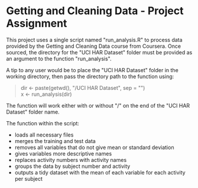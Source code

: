 # Getting and Cleaning Data - Project Assignment

This project uses a single script named "run_analysis.R" to process data provided by the Getting and Cleaning Data course from Coursera. Once sourced, the directory for the "UCI HAR Dataset" folder must be provided as an argument to the function "run_analysis".

A tip to any user would be to place the "UCI HAR Dataset" folder in the working directory, then pass the directory path to the function using:  
> dir <- paste(getwd(), "/UCI HAR Dataset", sep = "")  
> x <- run_analysis(dir) 

The function will work either with or without "/" on the end of the "UCI HAR Dataset" folder name. 

The function within the script:  
* loads all necessary files  
* merges the training and test data  
* removes all variables that do not give mean or standard deviation  
* gives variables more descriptive names  
* replaces activity numbers with activity names  
* groups the data by subject number and activity  
* outputs a tidy dataset with the mean of each variable for each activity per subject  

